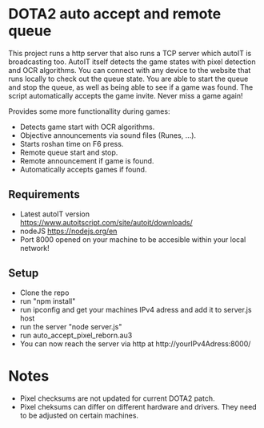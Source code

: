 # DOTA2 auto accept and remote queue

This project runs a http server that also runs a TCP server which autoIT is broadcasting too.
AutoIT itself detects the game states with
pixel detection and OCR algorithms. You can connect with any device to the website
that runs locally to check out the queue state. You are able to start the queue
and stop the queue, as well as being able to see if a game was found. The script
automatically accepts the game invite.
Never miss a game again!

Provides some more functionallity during games:

- Detects game start with OCR algorithms.
- Objective announcements via sound files (Runes, ...).
- Starts roshan time on F6 press.
- Remote queue start and stop.
- Remote announcement if game is found.
- Automatically accepts games if found.

## Requirements

- Latest autoIT version https://www.autoitscript.com/site/autoit/downloads/
- nodeJS https://nodejs.org/en
- Port 8000 opened on your machine to be accesible within your local network!

## Setup

- Clone the repo
- run "npm install"
- run ipconfig and get your machines IPv4 adress and add it to server.js host
- run the server "node server.js"
- run auto_accept_pixel_reborn.au3
- You can now reach the server via http at http://yourIPv4Adress:8000/

# Notes

- Pixel checksums are not updated for current DOTA2 patch.
- Pixel cheksums can differ on different hardware and drivers. They need to be adjusted on certain machines.
